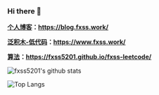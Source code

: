 ### Hi there 👋

<!--
**fxss5201/fxss5201** is a ✨ _special_ ✨ repository because its `README.md` (this file) appears on your GitHub profile.

Here are some ideas to get you started:

- 🔭 I’m currently working on ...
- 🌱 I’m currently learning ...
- 👯 I’m looking to collaborate on ...
- 🤔 I’m looking for help with ...
- 💬 Ask me about ...
- 📫 How to reach me: ...
- 😄 Pronouns: ...
- ⚡ Fun fact: ...
-->

**[个人博客](https://blog.fxss.work/)：<https://blog.fxss.work/>**

**[泛积木-低代码](https://www.fxss.work/)：<https://www.fxss.work/>**

**[算法](https://fxss5201.github.io/fxss-leetcode/)：<https://fxss5201.github.io/fxss-leetcode/>**

![fxss5201's github stats](https://github-readme-stats.vercel.app/api?username=fxss5201&show_icons=true&include_all_commits=true)

![Top Langs](https://github-readme-stats.vercel.app/api/top-langs/?username=fxss5201&layout=compact)
